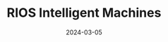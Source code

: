 ---  
layout: startup_page  
title: "RIOS Intelligent Machines"  
id: "rios.ai"  
permalink: "/riosintelligentmachinesrios.ai03052024/"  
website: "https://www.rios.ai/"  
funding_round: "Series B"  
funding_amount: "$13M"  
investors: "Yamaha Motor Corporation, IAG Capital Partners, Main Sequence"  
about: "RIOS Intelligent Machines develops AI-powered robotics for the manufacturing industry, focusing on automation solutions that enhance production efficiency and control. Their solutions leverage AI and vision-driven technologies to provide real-time insights and flexible automation, exceeding the capabilities of traditional systems. RIOS partners with clients to provide reliable automation solutions across their entire production process."  
markets: "Manufacturing, Robotics, AI"  
hq: "Menlo Park, California, United States"  
founded_year: "2018"  
linkedin: "https://www.linkedin.com/company/rios-ai"  
twitter: "https://twitter.com/RiosCorporation"  
instagram: ""  
facebook: ""  
crunchbase: "https://www.crunchbase.com/organization/rios"  
pitchbook: "https://pitchbook.com/profiles/company/267378-13"  

date_display: "05-Mar-2024"  
date: "2024-03-05"

# SEO Optimization  
meta_title: "RIOS Intelligent Machines - Series B Funding ($13M)"  
meta_description: "RIOS Intelligent Machines, RIOS Intelligent Machines develops AI-powered robotics for the manufacturing industry, focusing on automation solutions that enhance production effici..."  
meta_keywords: "RIOS Intelligent Machines, Manufacturing, Robotics, AI, Series B funding"  
canonical_url: "https://startup.projectstartups.com/riosintelligentmachinesrios.ai03052024/"  
---
